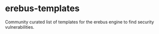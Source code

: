 # erebus-templates
Community curated list of templates for the erebus engine to find security vulnerabilities.
